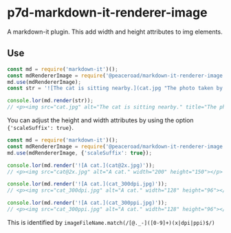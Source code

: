 # p7d-markdown-it-renderer-image

A markdown-it plugin. This add width and height attributes to img elements.

## Use

```js
const md = require('markdown-it')();
const mdRendererImage = require('@peaceroad/markdown-it-renderer-image');
md.use(mdRendererImage);
const str = '![The cat is sitting nearby.](cat.jpg "The photo taken by k_taka.")';

console.lor(md.render(str));
// <p><img src="cat.jpg" alt="The cat is sitting nearby." title="The photo taken by k_taka." width="400" height="300"></p>
```

You can adjust the height and width attributes by using the option `{'scaleSuffix': true}`.

```js
const md = require('markdown-it')();
const mdRendererImage = require('@peaceroad/markdown-it-renderer-image');
md.use(mdRendererImage, {'scaleSuffix': true});

console.lor(md.render('![A cat.](cat@2x.jpg)'));
// <p><img src="cat@2x.jpg" alt="A cat." width="200" height="150"></p>

console.lor(md.render('![A cat.](cat_300dpi.jpg)'));
// <p><img src="cat_300dpi.jpg" alt="A cat." width="128" height="96"></p>

console.lor(md.render('![A cat.](cat_300ppi.jpg)'));
// <p><img src="cat_300ppi.jpg" alt="A cat." width="128" height="96"></p>
```

This is identified by `imageFileName.match(/[@._-]([0-9]+)(x|dpi|ppi)$/)`

